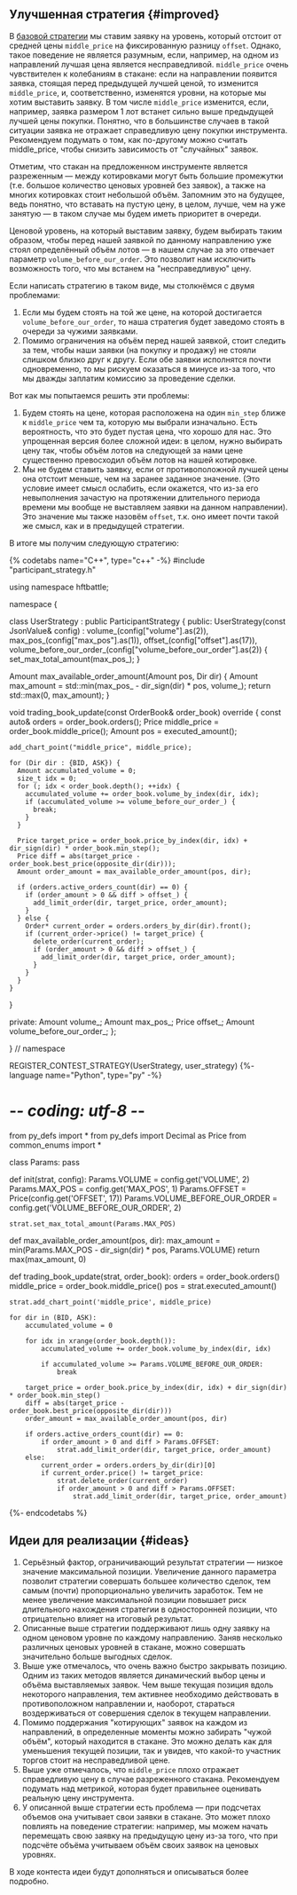 
## Улучшенная стратегия {#improved}

В [базовой стратегии](base_strategy.md) мы ставим заявку на уровень, который отстоит от средней цены `middle_price` на фиксированную разницу `offset`.
Однако, такое поведение не является разумным, если, например, на одном из направлений лучшая цена является несправедливой.
`middle_price` очень чувствителен к колебаниям в стакане: если на направлении появится заявка, стоящая перед предыдущей лучшей ценой, то изменится `middle_price`, и, соответственно, изменятся уровни, на которые мы хотим выставить заявку.
В том числе `middle_price` изменится, если, например, заявка размером 1 лот встанет сильно выше предыдущей лучшей цены покупки. Понятно, что в большинстве случаев в такой ситуации заявка не отражает справедливую цену покупки инструмента.
Рекомендуем подумать о том, как по-другому можно считать middle_price, чтобы снизить зависимость от "случайных" заявок.

Отметим, что стакан на предложенном инструменте является разреженным — между котировками могут быть большие промежутки (т.е. большое количество ценовых уровней без заявок), а также на многих котировках стоит небольшой объём.
Запомним это на будущее, ведь понятно, что вставать на пустую цену, в целом, лучше, чем на уже занятую — в таком случае мы будем иметь приоритет в очереди.

Ценовой уровень, на который выставим заявку, будем выбирать таким образом, чтобы перед нашей заявкой по данному направлению уже стоял определённый объём лотов — в нашем случае за это отвечает параметр `volume_before_our_order`. Это позволит нам исключить возможность того, что мы встанем на "несправедливую" цену.

Если написать стратегию в таком виде, мы столкнёмся с двумя проблемами:

1. Если мы будем стоять на той же цене, на которой достигается `volume_before_our_order`, то наша стратегия будет заведомо стоять в очереди за чужими заявками.
2. Помимо ограничения на объём перед нашей заявкой, стоит следить за тем, чтобы наши заявки (на покупку и продажу) не стояли слишком близко друг к другу.
   Если обе заявки исполнятся почти одновременно, то мы рискуем оказаться в минусе из-за того, что мы дважды заплатим комиссию за проведение сделки.

Вот как мы попытаемся решить эти проблемы:

1. Будем стоять на цене, которая расположена на один `min_step` ближе к `middle_price` чем та, которую мы выбрали изначально. Есть вероятность, что это будет пустая цена, что хорошо для нас. Это упрощенная версия более сложной идеи: в целом, нужно выбирать цену так, чтобы объём лотов на следующей за нами цене существенно превосходил объём лотов на нашей котировке.
2. Мы не будем ставить заявку, если от противоположной лучшей цены она отстоит меньше, чем на заранее заданное значение. (Это условие имеет смысл ослабить, если окажется, что из-за его невыполнения зачастую на протяжении длительного периода времени мы вообще не выставляем заявки на данном направлении).
   Это значение мы также назовём `offset`, т.к. оно имеет почти такой же смысл, как и в предыдущей стратегии.

В итоге мы получим следующую стратегию:

{% codetabs name="C++", type="c++" -%}
#include "participant_strategy.h"

using namespace hftbattle;

namespace {

class UserStrategy : public ParticipantStrategy {
public:
  UserStrategy(const JsonValue& config) :
      volume_(config["volume"].as<Amount>(2)),
      max_pos_(config["max_pos"].as<Amount>(1)),
      offset_(config["offset"].as<Price>(17)),
      volume_before_our_order_(config["volume_before_our_order"].as<Amount>(2)) {
    set_max_total_amount(max_pos_);
  }

  Amount max_available_order_amount(Amount pos, Dir dir) {
    Amount max_amount = std::min(max_pos_ - dir_sign(dir) * pos, volume_);
    return std::max(0, max_amount);
  }

  void trading_book_update(const OrderBook& order_book) override {
    const auto& orders = order_book.orders();
    Price middle_price = order_book.middle_price();
    Amount pos = executed_amount();

    add_chart_point("middle_price", middle_price);

    for (Dir dir : {BID, ASK}) {
      Amount accumulated_volume = 0;
      size_t idx = 0;
      for (; idx < order_book.depth(); ++idx) {
        accumulated_volume += order_book.volume_by_index(dir, idx);
        if (accumulated_volume >= volume_before_our_order_) {
          break;
        }
      }

      Price target_price = order_book.price_by_index(dir, idx) + dir_sign(dir) * order_book.min_step();
      Price diff = abs(target_price - order_book.best_price(opposite_dir(dir)));
      Amount order_amount = max_available_order_amount(pos, dir);

      if (orders.active_orders_count(dir) == 0) {
        if (order_amount > 0 && diff > offset_) {
          add_limit_order(dir, target_price, order_amount);
        }
      } else {
        Order* current_order = orders.orders_by_dir(dir).front();
        if (current_order->price() != target_price) {
          delete_order(current_order);
          if (order_amount > 0 && diff > offset_) {
            add_limit_order(dir, target_price, order_amount);
          }
        }
      }
    }
  }

private:
  Amount volume_;
  Amount max_pos_;
  Price offset_;
  Amount volume_before_our_order_;
};

}  // namespace

REGISTER_CONTEST_STRATEGY(UserStrategy, user_strategy)
{%- language name="Python", type="py" -%}
# -*- coding: utf-8 -*-

from py_defs import *
from py_defs import Decimal as Price
from common_enums import *


class Params:
    pass


def init(strat, config):
    Params.VOLUME = config.get('VOLUME', 2)
    Params.MAX_POS = config.get('MAX_POS', 1)
    Params.OFFSET = Price(config.get('OFFSET', 17))
    Params.VOLUME_BEFORE_OUR_ORDER = config.get('VOLUME_BEFORE_OUR_ORDER', 2)

    strat.set_max_total_amount(Params.MAX_POS)


def max_available_order_amount(pos, dir):
    max_amount = min(Params.MAX_POS - dir_sign(dir) * pos, Params.VOLUME)
    return max(max_amount, 0)


def trading_book_update(strat, order_book):
    orders = order_book.orders()
    middle_price = order_book.middle_price()
    pos = strat.executed_amount()

    strat.add_chart_point('middle_price', middle_price)

    for dir in (BID, ASK):
        accumulated_volume = 0

        for idx in xrange(order_book.depth()):
            accumulated_volume += order_book.volume_by_index(dir, idx)

            if accumulated_volume >= Params.VOLUME_BEFORE_OUR_ORDER:
                break

        target_price = order_book.price_by_index(dir, idx) + dir_sign(dir) * order_book.min_step()
        diff = abs(target_price - order_book.best_price(opposite_dir(dir)))
        order_amount = max_available_order_amount(pos, dir)

        if orders.active_orders_count(dir) == 0:
            if order_amount > 0 and diff > Params.OFFSET:
                strat.add_limit_order(dir, target_price, order_amount)
        else:
            current_order = orders.orders_by_dir(dir)[0]
            if current_order.price() != target_price:
                strat.delete_order(current_order)
                if order_amount > 0 and diff > Params.OFFSET:
                    strat.add_limit_order(dir, target_price, order_amount)
{%- endcodetabs %}

## Идеи для реализации {#ideas}

1. Серьёзный фактор, ограничивающий результат стратегии — низкое значение максимальной позиции.
   Увеличение данного параметра позволит стратегии совершать большее количество сделок, тем самым (почти) пропорционально увеличить заработок.
   Тем не менее увеличение максимальной позиции повышает риск длительного нахождения стратегии в односторонней позиции, что отрицательно влияет на итоговый результат.
2. Описанные выше стратегии поддерживают лишь одну заявку на одном ценовом уровне по каждому направлению.
   Заняв несколько различных ценовых уровней в стакане, можно совершать значительно больше выгодных сделок.
3. Выше уже отмечалось, что очень важно быстро закрывать позицию.
   Одним из таких методов является динамический выбор цены и объёма выставляемых заявок.
   Чем выше текущая позиция вдоль некоторого направления, тем активнее необходимо действовать в противоположном направлении и, наоборот, стараться воздерживаться от совершения сделок в текущем направлении.
4. Помимо поддержания "котирующих" заявок на каждом из направлений, в определенные моменты можно забирать "чужой объём", который находится в стакане.
   Это можно делать как для уменьшения текущей позиции, так и увидев, что какой-то участник торгов стоит на несправедливой цене.
5. Выше уже отмечалось, что `middle_price` плохо отражает справедливую цену в случае разреженного стакана. Рекомендуем подумать над метрикой, которая будет правильнее оценивать реальную цену инструмента.
6. У описанной выше стратегии есть проблема — при подсчетах объемов она учитывает свои заявки в стакане. Это может плохо повлиять на поведение стратегии: например, мы можем начать перемещать свою заявку на предыдущую цену из-за того, что при подсчёте объёма учитываем объём своих заявок на ценовых уровнях.

В ходе контеста идеи будут дополняться и описываться более подробно.
